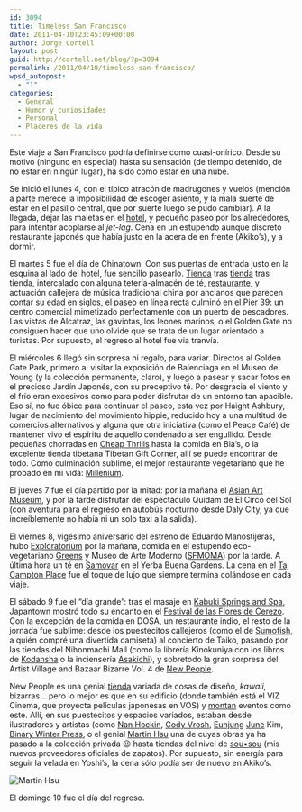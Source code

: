 ```yaml
---
id: 3094
title: Timeless San Francisco
date: 2011-04-10T23:45:09+00:00
author: Jorge Cortell
layout: post
guid: http://cortell.net/blog/?p=3094
permalink: /2011/04/10/timeless-san-francisco/
wpsd_autopost:
  - "1"
categories:
  - General
  - Humor y curiosidades
  - Personal
  - Placeres de la vida
---
```

Este viaje a San Francisco podría definirse como cuasi-onírico. Desde su motivo (ninguno en especial) hasta su sensación (de tiempo detenido, de no estar en ningún lugar), ha sido como estar en una nube.

Se inició el lunes 4, con el típico atracón de madrugones y vuelos (mención a parte merece la imposibilidad de escoger asiento, y la mala suerte de estar en el pasillo central, que por suerte luego se pudo cambiar). A la llegada, dejar las maletas en el [hotel](http://www.theorchardgardenhotel.com/), y pequeño paseo por los alrededores, para intentar acoplarse al _jet-lag_. Cena en un estupendo aunque discreto restaurante japonés que había justo en la acera de en frente (Akiko&#8217;s), y a dormir.

El martes 5 fue el día de Chinatown. Con sus puertas de entrada justo en la esquina al lado del hotel, fue sencillo pasearlo. [Tienda](http://www.cantonbazaar.com) tras [tienda](http://www.asianimage.com) tras tienda, intercalado con alguna tetería-almacén de té, [restaurante](http://www.rnglounge.com), y actuación callejera de música tradicional china por ancianos que parecen contar su edad en siglos, el paseo en línea recta culminó en el Pier 39: un centro comercial mimetizado perfectamente con un puerto de pescadores. Las vistas de Alcatraz, las gaviotas, los leones marinos, o el Golden Gate no consiguen hacer que uno olvide que se trata de un lugar orientado a turistas. Por supuesto, el regreso al hotel fue via tranvía.

El miércoles 6 llegó sin sorpresa ni regalo, para variar. Directos al Golden Gate Park, primero a  visitar la exposición de Balenciaga en el Museo de Young (y la colección permanente, claro), y luego a pasear y sacar fotos en el precioso Jardín Japonés, con su preceptivo té. Por desgracia el viento y el frío eran excesivos como para poder disfrutar de un entorno tan apacible. Eso sí, no fue óbice para continuar el paseo, esta vez por Haight Ashbury, lugar de nacimiento del movimiento hippie, reducido hoy a una multitud de comercios alternativos y alguna que otra iniciativa (como el Peace Café) de mantener vivo el espíritu de aquello condenado a ser engullido. Desde pequeñas chorradas en [Cheap Thrills](http://www.thrillomatic.com) hasta la comida en Bia&#8217;s, o la excelente tienda tibetana Tibetan Gift Corner, allí se puede encontrar de todo. Como culminación sublime, el mejor restaurante vegetariano que he probado en mi vida: [Millenium](http://www.millenniumrestaurant.com).

El jueves 7 fue el día partido por la mitad: por la mañana el [Asian Art Museum](http://www.asianart.org/), y por la tarde disfrutar del espectáculo Quidam de El Circo del Sol (con aventura para el regreso en autobús nocturno desde Daly City, ya que increíblemente no había ni un solo taxi a la salida).

El viernes 8, vigésimo aniversario del estreno de Eduardo Manostijeras, hubo [Exploratorium](http://www.exploratorium.edu) por la mañana, comida en el estupendo eco-vegetariano [Greens](http://www.greensrestaurant.com/) y Museo de Arte Moderno ([SFMOMA](http://www.sfmoma.org/)) por la tarde. A última hora un té en [Samovar](http://samovarlife.com/) en el Yerba Buena Gardens. La cena en el [Taj Campton Place](http://www.tajhotels.com/Luxury/Taj%20Campton%20Place,San%20Francisco/dining.asp) fue el toque de lujo que siempre termina colándose en cada viaje.

El sábado 9 fue el &#8220;día grande&#8221;: tras el masaje en [Kabuki Springs and Spa](http://www.kabukisprings.com/), Japantown mostró todo su encanto en el [Festival de las Flores de Cerezo](http://www.sanfranciscocherryblossom.com). Con la excepción de la comida en DOSA, un restaurante indio, el resto de la jornada fue sublime: desde los puestecitos callejeros (como el de [Sumofish](http://big-sumo.com/), a quién compré una divertida camiseta) al concierto de Taiko, pasando por las tiendas del Nihonmachi Mall (como la librería Kinokuniya con los libros de [Kodansha](http://www.kodansha-intl.com/) o la inciensería [Asakichi](http://asakichi.com/)), y sobretodo la gran sorpresa del Artist Village and Bazaar Bizarre Vol. 4 de [New People](http://www.newpeopleworld.com/).

New People es una genial [tienda](http://store.newpeopleworld.com/) variada de cosas de diseño, _kawaii_, bizarras&#8230; pero lo mejor es que en su edificio (donde también está el VIZ Cinema, que proyecta películas japonesas en VOS) y [montan](http://newpeoplestore.blogspot.com/) eventos como este. Allí, en sus puestecitos y espacios variados, estaban desde ilustradores y artistas (como [Nan Hockin](http://nanamation.com/), [Cody Vrosh](http://codyvrosh.com/), [Eunjung](http://hediun.blogspot.com/) [June](http://junesketch.blogspot.com/) Kim, [Binary Winter Press](http://www.etsy.com/shop/binarywinter), o el genial [Martin Hsu](http://martinhsu.com/) una de cuyas obras ya ha pasado a la colección privada 😉 hasta tiendas del nivel de [sou•sou](http://www.sousouus.com/) (mis nuevos proveedores oficiales de zapatos). Por supuesto, sin energía para seguir la velada en Yoshi&#8217;s, la cena sólo podía ser de nuevo en Akiko&#8217;s.

<img class="aligncenter" src="http://www.martinhsu.com/images/art/digital/5_48.jpg" alt="Martin Hsu" />

El domingo 10 fue el día del regreso.